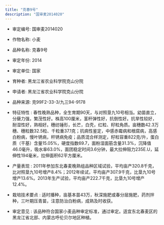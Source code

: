 ```yaml
---
title: "克春9号"
description: "国审麦2014020"
---
```

* 审定编号:  国审麦2014020

*  作物名称:  小麦

*  品种名称:  克春9号

*  审定年份:  2014

*  审定单位:  国家

* 育种者:  黑龙江省农业科学院克山分院

*  申请者:  黑龙江省农业科学院克山分院

*  品种来源:  克99F2-33-3/九三94-9178

*  特征特性 : 
春性晚熟品种，全生育期90天，与对照垦九10号相当。幼苗直立，分蘖力强，繁茂性好。株高100厘米，茎秆弹性好，抗倒性好。抗旱性较好，耐湿性好，熟相好。穗纺锤形，长芒，白壳，红粒、籽粒角质。亩穗数42.3万穗、穗粒数32.5粒、千粒重37.1克；抗病性鉴定，中感赤霉病和根腐病，高感白粉病，慢叶锈病，秆锈病免疫；品质混合样测定，籽粒容重822克/升，蛋白质（干基）含量15.05%，硬度指数69.7，面粉湿面筋含量31.3%，沉降值46.0毫升，吸水率63.0%，面团稳定时间3.6分钟，最大拉伸阻力235E.U，延伸性194毫米，拉伸面积62平方厘米。
 
*  产量表现 : 
2011年参加东北春麦晚熟组品种区域试验，平均亩产320.8千克，比对照垦九10号增产8.4%；2012年续试，平均亩产307.9千克，比垦九10号增产13.6%。2013年生产试验，平均亩产222.7千克，比垦九10号增产12.4%。

*  栽培技术要点 : 
适时播种，亩基本苗43万，秋深施肥或春分层施肥，药剂拌种，三叶期压青苗，注意防治白粉病，成熟及时收获。

*  审定意见 : 
该品种符合国家小麦品种审定标准，通过审定。适宜东北春麦区的黑龙江省北部、内蒙古呼伦贝尔地区种植。
